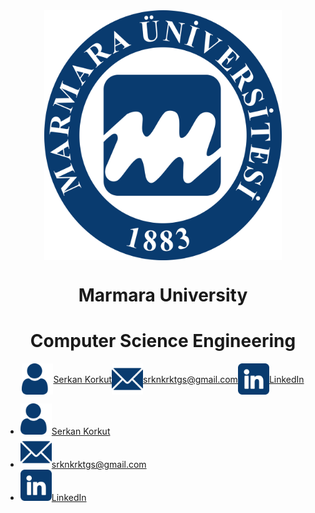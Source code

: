 <div align="center" >
    <a href="https://www.marmara.edu.tr" target="blank"><img align="center" alt="Discord" src="/icons/Marun_logo1.png" height="400"/></a>
    
  <br>
    
# **Marmara University**
# **Computer Science Engineering**   
</div>


<div style= "display: flex; justify-content: center; align-items: center; color:red">
        <div style= "display: flex; justify-content: center; align-items: center; color:red"><img src="/icons/user.png" width="50"><a href="https://github.com/serkankorkut17/">Serkan Korkut</a></div>
        <div style= "display: flex; justify-content: center; align-items: center; color:red"><img src="/icons/email.png" width="50"><a href="srknkrktgs@gmail.com">srknkrktgs@gmail.com</a></div>
        <div style= "display: flex; justify-content: center; align-items: center; color:red"><img src="/icons/linkedin.png" width="50"><a href="https://www.linkedin.com/in/serkankorkut17/">LinkedIn</a></div>
</div>

<div>
    <ul>
        <li><div><img src="/icons/user.png" width="50"><a href="https://github.com/serkankorkut17/">Serkan Korkut</a></div></li>
        <li><div><img src="/icons/email.png" width="50"><a href="srknkrktgs@gmail.com">srknkrktgs@gmail.com</a></div></li>
        <li><div><img src="/icons/linkedin.png" width="50"><a href="https://www.linkedin.com/in/serkankorkut17/">LinkedIn</a></div></li>
    </ul>
</div>
